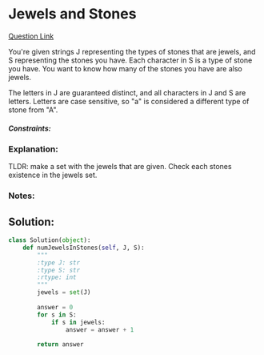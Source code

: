 # Jewels and Stones

[Question Link](https://leetcode.com/problems/jewels-and-stones/)  

You're given strings J representing the types of stones that are jewels, and S representing the stones you have.  Each character in S is a type of stone you have.  You want to know how many of the stones you have are also jewels.  

The letters in J are guaranteed distinct, and all characters in J and S are letters. Letters are case sensitive, so "a" is considered a different type of stone from "A".  

##### Constraints:

### Explanation:
TLDR: make a set with the jewels that are given. Check each stones existence in the jewels set.

### Notes:


## Solution:
```Python
class Solution(object):
    def numJewelsInStones(self, J, S):
        """
        :type J: str
        :type S: str
        :rtype: int
        """
        jewels = set(J)
        
        answer = 0
        for s in S:
            if s in jewels:
                answer = answer + 1
                
        return answer     
```
